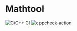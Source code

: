 # Mathtool
![C/C++ CI](https://github.com/99002557/Mathtool/workflows/C/C++%20CI/badge.svg)
![cppcheck-action](https://github.com/99002557/Mathtool/workflows/cppcheck-action/badge.svg)

